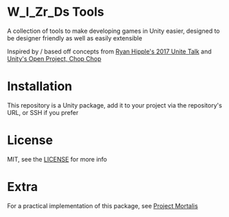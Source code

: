 # W_I_Zr_Ds Tools
A collection of tools to make developing games in Unity easier, designed to be designer friendly as well as easily extensible

Inspired by / based off concepts from [Ryan Hipple's 2017 Unite Talk](https://www.youtube.com/watch?v=raQ3iHhE_Kk) and [Unity's Open Project, Chop Chop](https://github.com/UnityTechnologies/open-project-1)

# Installation
This repository is a Unity package, add it to your project via the repository's URL, or SSH if you prefer

# License
MIT, see the [LICENSE](https://github.com/Bilal-A-G/W_I_Zr_Ds-Tools/blob/main/LICENSE.md) for more info

# Extra
For a practical implementation of this package, see [Project Mortalis](https://github.com/Bilal-A-G/Project-Mortalis)
